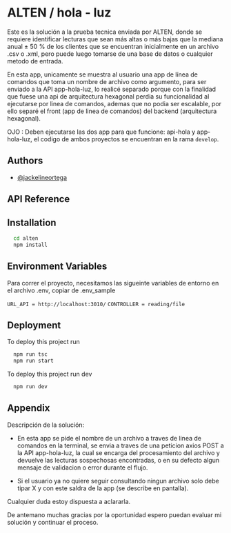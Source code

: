
# ALTEN / hola - luz

Este es la solución a la prueba tecnica enviada por ALTEN, donde se requiere identificar lecturas que sean más altas o más bajas que la mediana anual ± 50 % de los clientes que se encuentran inicialmente en un archivo .csv o .xml, pero puede luego tomarse de una base de datos o cualquier metodo de entrada.

En esta app, unicamente se muestra al usuario una app de línea de comandos que toma un nombre de archivo como argumento, para ser enviado a la API app-hola-luz, lo realicé separado porque con la finalidad que fuese una api de arquitectura hexagonal perdia su funcionalidad al ejecutarse por linea de comandos, ademas que no podia ser escalable, por ello separé el front (app de linea de comandos) del backend (arquitectura hexagonal). 

OJO : Deben ejecutarse las dos app para que funcione: api-hola y app-hola-luz, el codigo de ambos proyectos se encuentran en la rama `develop`.

## Authors

- [@jackelineortega](https://www.github.com/jackelineortega)


## API Reference

## Installation


```bash
  cd alten
  npm install 
```


## Environment Variables

Para correr el proyecto, necesitamos las sigueinte variables de entorno en el archivo .env, copiar de .env_sample

`URL_API = http://localhost:3010/`
`CONTROLLER = reading/file`


## Deployment

To deploy this project run

```bash
  npm run tsc
  npm run start 
```

To deploy this project run dev

```bash
  npm run dev 
```

## Appendix

Descripción de la solución: 

- En esta app se pide el nombre de un archivo a traves de linea de comandos en la terminal, se envia a traves de una peticion axios POST a la API app-hola-luz, la cual se encarga del procesamiento del archivo y devuelve las lecturas sospechosas encontradas, o en su defecto algun mensaje de validacion o error durante el flujo.

- Si el usuario ya no quiere seguir consultando ningun archivo solo debe tipar X y con este saldra de la app (se describe en pantalla).

Cualquier duda estoy dispuesta a aclararla.

De antemano muchas gracias por la oportunidad espero puedan evaluar mi solución y continuar el proceso. 

